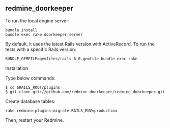 ## redmine_doorkeeper

To run the local engine server:

```
bundle install
bundle exec rake doorkeeper:server
````

By default, it uses the latest Rails version with ActiveRecord. To run the
tests with a specific Rails version:

```
BUNDLE_GEMFILE=gemfiles/rails_6_0.gemfile bundle exec rake
```

Installation

Type below commands:
```
$ cd $RAILS_ROOT/plugins  
$ git clone git://github.com/redmine_doorkeeper/redmine_doorkeeper.git  
```
Create database tables:
```
rake redmine:plugins:migrate RAILS_ENV=production
```

Then, restart your Redmine.
